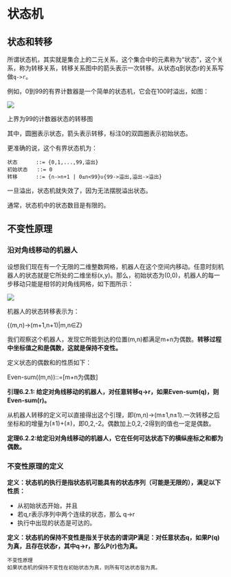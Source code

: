 # 状态机

## 状态和转移
所谓状态机，其实就是集合上的二元关系，这个集合中的元素称为“状态”，这个关系，称为转移关系，转移关系图中的箭头表示一次转移。从状态q到状态r的关系写做`q->r`。

例如，0到99的有界计数器是一个简单的状态机，它会在100时溢出，如图：

![](https://img001-10042971.cos.ap-shanghai.myqcloud.com/blog/mcs/Xnip2020-02-14_22-04-11.png)

上界为99的计数器状态的转移图

其中，圆圈表示状态，箭头表示转移，标注0的双圆圈表示初始状态。

更准确的说，这个有界状态机为：

```
状态      ::= {0,1,...,99,溢出}
初始状态   ::= 0
转移      ::= {n->n+1 | 0≤n<99}∪{99->溢出,溢出->溢出}
```

一旦溢出，状态机就失效了，因为无法摆脱溢出状态。

通常，状态机中的状态数目是有限的。

## 不变性原理
### 沿对角线移动的机器人
设想我们现在有一个无限的二维整数网格，机器人在这个空间内移动。任意时刻机器人的状态就是它所处的二维坐标(x,y)。那么，初始状态为(0,0)，机器人的每一步移动只能是相邻的对角线网格，如下图所示：

![](https://img001-10042971.cos.ap-shanghai.myqcloud.com/blog/mcs/Xnip2020-02-14_22-11-46.png)

机器人的状态转移表示为：

{(m,n)->(m+1,n+1)|m,n∈Z}

我们观察这个机器人，发现它所能到达的位置(m,n)都满足m+n为偶数。**转移过程中坐标值之和是偶数，这就是保持不变性。**

定义状态的偶数和的性质如下：

Even-sum((m,n))::=[m+n为偶数]

**引理6.2.1: 给定对角线移动的机器人，对任意转移q->r，如果Even-sum(q)，则Even-sum(r)。**

从机器人转移的定义可以直接得出这个引理，即(m,n)->(m±1,n±1).一次转移之后坐标和的增量为(±1)+(±)，即0,2,-2。偶数加上0,2,-2得到的值也一定是偶数。

**定理6.2.2:给定沿对角线移动的机器人，它在任何可达状态下的横纵座标之和都为偶数。**

### 不变性原理的定义

**定义：状态机的执行是指状态机可能具有的状态序列（可能是无限的），满足以下性质：**
- 从初始状态开始，并且
- 若q,r表示序列中两个连续的状态，那么 q->r
- 执行中出现的状态是可达的。


**定义：状态机的保持不变性是指关于状态的谓词P满足：对任意状态q，如果P(q)为真，且存在状态r，其中q->r，那么P(r)也为真。**

```
不变性原理
如果状态机的保持不变性在初始状态为真，则所有可达状态皆为真。
```

